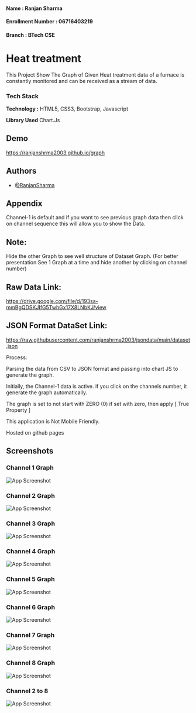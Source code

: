 #### Name : Ranjan Sharma
#### Enrollment Number : 06716403219
#### Branch : BTech CSE

# Heat treatment
This Project Show The Graph of Given Heat treatment data of a furnace is constantly monitored and can be received as a stream of
data.


### Tech Stack

**Technology :** HTML5, CSS3, Bootstrap, Javascript

**Library Used** Chart.Js



  
## Demo

https://ranjanshrma2003.github.io/graph
  
## Authors

- [@RanjanSharma](https://www.github.com/ranjanshrma2003)

  
## Appendix

Channel-1 is default and if you want to see previous graph data then click on channel sequence this will allow you to show the Data.

## Note:

Hide the other Graph to see well structure of Dataset Graph. (For better presentation See 1 Graph at a time and hide another by clicking on channel number)

## Raw Data Link:
https://drive.google.com/file/d/193sa-mmBgQDSKJIfG5TwhGx17X8LNbKJ/view

## JSON Format DataSet Link: 
https://raw.githubusercontent.com/ranjanshrma2003/jsondata/main/dataset.json

Process:

Parsing the data from CSV to JSON format and passing into chart JS to generate the graph.

Initially, the Channel-1 data is active. if you click on the channels number, it generate the graph automatically.

The graph is set to not start with ZERO (0) if set with zero, then apply [ True Property ]

This application is Not Mobile Friendly.

Hosted on github pages

  
## Screenshots

### Channel 1 Graph
![App Screenshot](https://raw.githubusercontent.com/ranjanshrma2003/graph/main/screenshots/default-channel.jpeg)
### Channel 2 Graph
![App Screenshot](https://github.com/ranjanshrma2003/graph/blob/main/screenshots/channe-2.jpeg?raw=true)
### Channel 3 Graph
![App Screenshot](https://github.com/ranjanshrma2003/graph/blob/main/screenshots/channel-3.jpeg?raw=true)
### Channel 4 Graph
![App Screenshot](https://github.com/ranjanshrma2003/graph/blob/main/screenshots/channel-4.jpeg?raw=true)

### Channel 5 Graph 
![App Screenshot](https://github.com/ranjanshrma2003/graph/blob/main/screenshots/channel-5.jpeg?raw=true)

### Channel 6 Graph
![App Screenshot](https://github.com/ranjanshrma2003/graph/blob/main/screenshots/channel-6.png?raw=true)

### Channel 7 Graph
![App Screenshot](https://github.com/ranjanshrma2003/graph/blob/main/screenshots/channel-7.png?raw=true)
### Channel 8 Graph
![App Screenshot](https://github.com/ranjanshrma2003/graph/blob/main/screenshots/channel-8.png?raw=true)

### Channel 2 to 8 
![App Screenshot](https://github.com/ranjanshrma2003/graph/blob/main/screenshots/channel2-8.png?raw=true)
